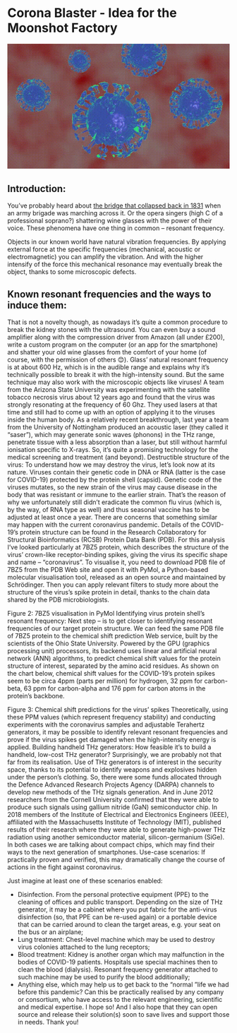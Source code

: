# Corona Blaster - Idea for the Moonshot Factory

<p align="center">
  <img src="/images/corona_blaster.gif">
</p>

## Introduction:
You’ve probably heard about [the bridge that collapsed back in 1831](http://scihi.org/broughton-suspension-bridge-resonance-disaster/) when an army brigade was marching across it. Or the opera singers (high C of a professional soprano?) shattering wine glasses with the power of their voice. These phenomena have one thing in common – resonant frequency.

Objects in our known world have natural vibration frequencies. By applying external force at the specific frequencies (mechanical, acoustic or electromagnetic) you can amplify the vibration. And with the higher intensify of the force this mechanical resonance may eventually break the object, thanks to some microscopic defects.

## Known resonant frequencies and the ways to induce them:
That is not a novelty though, as nowadays it’s quite a common procedure to break the kidney stones with the ultrasound. You can even buy a sound amplifier along with the compression driver from Amazon (all under £200), write a custom program on the computer (or an app for the smartphone) and shatter your old wine glasses from the comfort of your home (of course, with the permission of others 😊).
Glass’ natural resonant frequency is at about 600 Hz, which is in the audible range and explains why it’s technically possible to break it with the high-intensity sound. But the same technique may also work with the microscopic objects like viruses!
A team from the Arizona State University was experimenting with the satellite tobacco necrosis virus about 12 years ago and found that the virus was strongly resonating at the frequency of 60 Ghz. They used lasers at that time and still had to come up with an option of applying it to the viruses inside the human body.
As a relatively recent breakthrough, last year a team from the University of Nottingham produced an acoustic laser (they called it “saser”), which may generate sonic waves (phonons) in the THz range, penetrate tissue with a less absorption than a laser, but still without harmful ionisation specific to X-rays. So, it’s quite a promising technology for the medical screening and treatment (and beyond).
Destructible structure of the virus:
To understand how we may destroy the virus, let’s look now at its nature. Viruses contain their genetic code in DNA or RNA (latter is the case for COVID-19) protected by the protein shell (capsid). Genetic code of the viruses mutates, so the new strain of the virus may cause disease in the body that was resistant or immune to the earlier strain. That’s the reason of why we unfortunately still didn’t eradicate the common flu virus (which is, by the way, of RNA type as well) and thus seasonal vaccine has to be adjusted at least once a year. There are concerns that something similar may happen with the current coronavirus pandemic.
Details of the COVID-19’s protein structure can be found in the Research Collaboratory for Structural Bioinformatics (RCSB) Protein Data Bank (PDB). For this analysis I’ve looked particularly at 7BZ5 protein, which describes the structure of the virus’ crown-like receptor-binding spikes, giving the virus its specific shape and name – “coronavirus”.
To visualise it, you need to download PDB file of 7BZ5 from the PDB Web site and open it with PyMol, a Python-based molecular visualisation tool, released as an open source and maintained by Schrödinger.
Then you can apply relevant filters to study more about the structure of the virus’s spike protein in detail, thanks to the chain data shared by the PDB microbiologists.
 
Figure 2: 7BZ5 visualisation in PyMol
Identifying virus protein shell’s resonant frequency:
Next step – is to get closer to identifying resonant frequencies of our target protein structure.
We can feed the same PDB file of 7BZ5 protein to the chemical shift prediction Web service, built by the scientists of the Ohio State University. Powered by the GPU (graphics processing unit) processors, its backend uses linear and artificial neural network (ANN) algorithms, to predict chemical shift values for the protein structure of interest, separated by the amino acid residues.
As shown on the chart below, chemical shift values for the COVID-19’s protein spikes seem to be circa 4ppm (parts per million) for hydrogen, 32 ppm for carbon-beta, 63 ppm for carbon-alpha and 176 ppm for carbon atoms in the protein’s backbone.
 
Figure 3: Chemical shift predictions for the virus’ spikes
Theoretically, using these PPM values (which represent frequency stability) and conducting experiments with the coronavirus samples and adjustable Terahertz generators, it may be possible to identify relevant resonant frequencies and prove if the virus spikes get damaged when the high-intensity energy is applied.
Building handheld THz generators:
How feasible it’s to build a handheld, low-cost THz generator? Surprisingly, we are probably not that far from its realisation.
Use of THz generators is of interest in the security space, thanks to its potential to identify weapons and explosives hidden under the person’s clothing. So, there were some funds allocated through the Defence Advanced Research Projects Agency (DARPA) channels to develop new methods of the THz signals generation. And in June 2012 researchers from the Cornell University confirmed that they were able to produce such signals using gallium nitride (GaN) semiconductor chip.
In 2018 members of the Institute of Electrical and Electronics Engineers (IEEE), affiliated with the Massachusetts Institute of Technology (MIT), published results of their research where they were able to generate high-power THz radiation using another semiconductor material, silicon-germanium (SiGe).
In both cases we are talking about compact chips, which may find their ways to the next generation of smartphones.
Use-case scenarios:
If practically proven and verified, this may dramatically change the course of actions in the fight against coronavirus.

 Just imagine at least one of these scenarios enabled:
-	Disinfection. From the personal protective equipment (PPE) to the cleaning of offices and public transport. Depending on the size of THz generator, it may be a cabinet where you put fabric for the anti-virus disinfection (so, that PPE can be re-used again) or a portable device that can be carried around to clean the target areas, e.g. your seat on the bus or an airplane;
-	Lung treatment: Chest-level machine which may be used to destroy virus colonies attached to the lung receptors;
-	Blood treatment: Kidney is another organ which may malfunction in the bodies of COVID-19 patients. Hospitals use special machines then to clean the blood (dialysis). Resonant frequency generator attached to such machine may be used to purify the blood additionally;
-	Anything else, which may help us to get back to the “normal ”life we had before this pandemic?
Can this be practically realised by any company or consortium, who have access to the relevant engineering, scientific and medical expertise. I hope so!
And I also hope that they can open source and release their solution(s) soon to save lives and support those in needs. Thank you!
